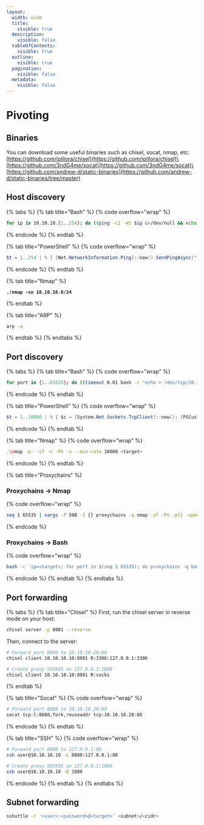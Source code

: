 ```yaml
---
layout:
  width: wide
  title:
    visible: true
  description:
    visible: false
  tableOfContents:
    visible: true
  outline:
    visible: true
  pagination:
    visible: false
  metadata:
    visible: false
---
```


# Pivoting

## Binaries

You can download some useful binaries such as chisel, socat, nmap, etc:\
[https://github.com/jpillora/chisel](https://github.com/jpillora/chisel)\
[https://github.com/3ndG4me/socat](https://github.com/3ndG4me/socat)\
[https://github.com/andrew-d/static-binaries](https://github.com/andrew-d/static-binaries/tree/master)

## Host discovery

{% tabs %}
{% tab title="Bash" %}
{% code overflow="wrap" %}
```sh
for ip in 10.10.10.{1..254}; do ((ping -c1 -W1 $ip &>/dev/null && echo $ip)&) done; wait
```
{% endcode %}
{% endtab %}

{% tab title="PowerShell" %}
{% code overflow="wrap" %}
```powershell
$t = 1..254 | % { [Net.NetworkInformation.Ping]::new().SendPingAsync("10.10.10.$_", 100) }; [Threading.Tasks.Task]::WaitAll($t); $t.Result.Where{$_.Status -eq "Success"}.Address.IPAddressToString
```
{% endcode %}
{% endtab %}

{% tab title="Nmap" %}
<pre class="language-sh" data-overflow="wrap"><code class="lang-sh"><strong>./nmap -sn 10.10.10.0/24
</strong></code></pre>
{% endtab %}

{% tab title="ARP" %}
```sh
arp -a
```
{% endtab %}
{% endtabs %}

## Port discovery

{% tabs %}
{% tab title="Bash" %}
{% code overflow="wrap" %}
```sh
for port in {1..65535}; do ((timeout 0.01 bash -c "echo > /dev/tcp/10.10.10.10/$port" 2>/dev/null && echo -e "$port\033[K")&); (( port % 500 == 0 )) && wait && echo -ne "$port/65535\r"; done; wait
```
{% endcode %}
{% endtab %}

{% tab title="PowerShell" %}
{% code overflow="wrap" %}
```powershell
$t = 1..10000 | % { $c = [System.Net.Sockets.TcpClient]::new(); [PSCustomObject]@{Port=$_; Task=$c.ConnectAsync($ip, $_); Client=$c }}; $null = [Threading.Tasks.Task]::WaitAll($t.Task, 100); $t | ? {$_.Task.IsCompleted -and $_.Client.Connected} | % {$_.Port; $_.Client.Dispose()}
```
{% endcode %}
{% endtab %}

{% tab title="Nmap" %}
{% code overflow="wrap" %}
```sh
.\nmap -p- -sT -n -Pn -v --min-rate 10000 <target>
```
{% endcode %}
{% endtab %}

{% tab title="Proxychains" %}
### Proxychains -> Nmap

{% code overflow="wrap" %}
```sh
seq 1 65535 | xargs -P 500 -I {} proxychains -q nmap -sT -Pn -p{} -open --min-rate 5000 -n -vvv <target> 2>&1 | grep -Po '\d+(?=/tcp open)'
```
{% endcode %}

### Proxychains -> Bash

{% code overflow="wrap" %}
```sh
bash -c 'ip=<target>; for port in $(seq 1 65535); do proxychains -q bash -c "echo > /dev/tcp/$ip/$port" > /dev/null 2>&1 && echo -e "$port\033[K" & if [ $((port % 200)) -eq 0 ]; then wait; fi; echo -ne "$port/65535\r"; done; wait'
```
{% endcode %}
{% endtab %}
{% endtabs %}

## Port forwarding

{% tabs %}
{% tab title="Chisel" %}
First, run the chisel server in reverse mode on your host:

```sh
chisel server -p 8081 --reverse
```

Then, connect to the server:

```sh
# Forward port 8080 to 10.10.10.20:80
chisel client 10.10.10.10:8081 R:3306:127.0.0.1:3306

# Create proxy SOCKS5 on 127.0.0.1:1080
chisel client 10.10.10.10:8081 R:socks
```
{% endtab %}

{% tab title="Socat" %}
{% code overflow="wrap" %}
```sh
# Forward port 8080 to 10.10.10.20:80
socat tcp-l:8080,fork,reuseaddr tcp:10.10.10.20:80
```
{% endcode %}
{% endtab %}

{% tab title="SSH" %}
{% code overflow="wrap" %}
```sh
# Forward port 8080 to 127.0.0.1:80
ssh user@10.10.10.10 -L 8080:127.0.0.1:80

# Create proxy SOCKS5 on 127.0.0.1:1080
ssh user@10.10.10.10 -D 1080
```
{% endcode %}
{% endtab %}
{% endtabs %}

## Subnet forwarding

```sh
sshuttle -r '<user>:<password>@<target>' <subnet>/<cidr>
```
